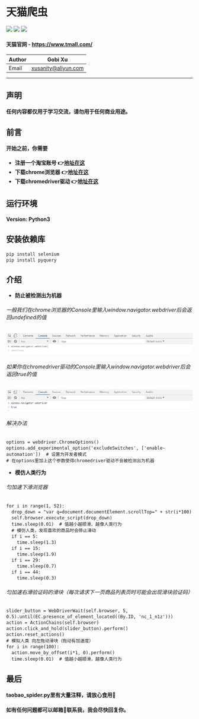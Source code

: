 # 天猫爬虫
![](https://img.shields.io/badge/Python-3.5.3-green.svg) ![](https://img.shields.io/badge/selenium-3.141.0-green.svg) ![](https://img.shields.io/badge/pyquery-1.4.0-green.svg)
#### 天猫官网 - https://www.tmall.com/
|Author|Gobi Xu|
|---|---|
|Email|xusanity@aliyun.com|
****
## 声明
#### 任何内容都仅用于学习交流，请勿用于任何商业用途。
## 前言
#### 开始之前，你需要
- **注册一个淘宝账号 :point_right:[地址在这](https://reg.taobao.com/member/reg/fill_mobile.htm)**
- **下载chrome浏览器 :point_right:[地址在这](https://chrome.en.softonic.com/)**
- **下载chromedriver驱动 :point_right:[地址在这](http://chromedriver.storage.googleapis.com/index.html)**
## 运行环境
#### Version: Python3
## 安装依赖库
```
pip install selenium
pip install pyquery
```
## 介绍
- **防止被检测出为机器**
###### 一般我们在chrome浏览器的Console里输入window.navigator.webdriver后会返回undefined的值
![enter image description here](picture/undefined.jpg)
###### 如果你在chromedriver驱动的Console里输入window.navigator.webdriver后会返回true的值
![enter image description here](picture/true.jpg)
###### 解决办法
```
options = webdriver.ChromeOptions()
options.add_experimental_option('excludeSwitches', ['enable-automation'])  # 设置为开发者模式
# 在options里加上这个参数使得chromedriver驱动不会被检测出为机器
```
- **模仿人类行为**
###### 匀加速下滑浏览器
```
for i in range(1, 52):
  drop_down = "var q=document.documentElement.scrollTop=" + str(i*100)
  self.browser.execute_script(drop_down)
  time.sleep(0.01)  # 值越小越顺滑，越像人类行为
  # 模仿人类，发现喜欢的商品时会停止滑动
  if i == 5:
    time.sleep(1.3)
  if i == 15:
    time.sleep(1.9)
  if i == 29:
    time.sleep(0.7)
  if i == 44:
    time.sleep(0.3)
```
###### 匀加速右滑验证码的滑块（每次请求下一页商品列表页时可能会出现滑块验证码）
```
slider_button = WebDriverWait(self.browser, 5, 0.5).until(EC.presence_of_element_located((By.ID, 'nc_1_n1z')))
action = ActionChains(self.browser)
action.click_and_hold(slider_button).perform()
action.reset_actions()
# 模拟人类 向左拖动滑块（拖动有加速度）
for i in range(100):
  action.move_by_offset(i*1, 0).perform()
  time.sleep(0.01)  # 值越小越顺滑，越像人类行为
```
## 最后
#### taobao_spider.py里有大量注释，请放心食用:meat_on_bone:
#### 如有任何问题都可以邮箱:email:联系我，我会尽快回复你。
